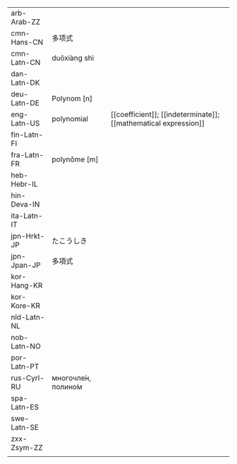 | | | |
|-|-|-|
| arb-Arab-ZZ |  |  |
| cmn-Hans-CN | 多项式 |  |
| cmn-Latn-CN | duōxiàng shì |  |
| dan-Latn-DK |  |  |
| deu-Latn-DE | Polynom [n] |  |
| eng-Latn-US | polynomial | [[coefficient]]; [[indeterminate]]; [[mathematical expression]] |
| fin-Latn-FI |  |  |
| fra-Latn-FR | polynôme [m] |  |
| heb-Hebr-IL |  |  |
| hin-Deva-IN |  |  |
| ita-Latn-IT |  |  |
| jpn-Hrkt-JP | たこうしき |  |
| jpn-Jpan-JP | 多項式 |  |
| kor-Hang-KR |  |  |
| kor-Kore-KR |  |  |
| nld-Latn-NL |  |  |
| nob-Latn-NO |  |  |
| por-Latn-PT |  |  |
| rus-Cyrl-RU | многочле́н, полино́м |  |
| spa-Latn-ES |  |  |
| swe-Latn-SE |  |  |
| zxx-Zsym-ZZ |  |  |
|  |  |  |